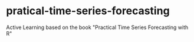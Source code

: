 # pratical-time-series-forecasting
Active Learning based on the book "Practical Time Series Forecasting with R"
